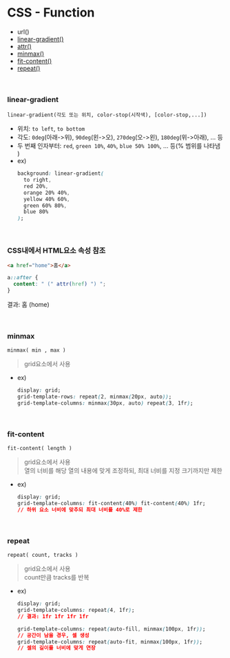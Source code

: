 # CSS - Function

- url()
- [linear-gradient()](#linear-gradient)
- [attr()](#css내에서-html요소-속성-참조)
- [minmax()](#minmax)
- [fit-content()](#fit-content)
- [repeat()](#repeat)

<br />

### linear-gradient

`linear-gradient(각도 또는 위치, color-stop(시작색), [color-stop,...])`

- 위치: `to left`, `to bottom`
- 각도: `0deg`(아래->위), `90deg`(왼->오), `270deg`(오->왼), `180deg`(위->아래), ... 등
- 두 번째 인자부터: `red`, `green 10%`, `40%`, `blue 50% 100%`, ... 등(% 범위를 나타냄 )
- ex)
  ```css
  background: linear-gradient(
    to right,
    red 20%,
    orange 20% 40%,
    yellow 40% 60%,
    green 60% 80%,
    blue 80%
  );
  ```

<br />

### CSS내에서 HTML요소 속성 참조

```html
<a href="home">홈</a>
```

```css
a::after {
  content: " (" attr(href) ") ";
}
```

결과: 홈 (home)

<br />

### minmax

`minmax( min , max )`

> grid요소에서 사용

- ex)

  ```css
  display: grid;
  grid-template-rows: repeat(2, minmax(20px, auto));
  grid-template-columns: minmax(30px, auto) repeat(3, 1fr);
  ```

<br />

### fit-content

`fit-content( length )`

> grid요소에서 사용\
> 열의 너비를 해당 열의 내용에 맞게 조정하되, 최대 너비를 지정 크기까지만 제한

- ex)

  ```css
  display: grid;
  grid-template-columns: fit-content(40%) fit-content(40%) 1fr;
  // 하위 요소 너비에 맞추되 최대 너비를 40%로 제한
  ```

<br />

### repeat

`repeat( count, tracks )`

> grid요소에서 사용\
> count만큼 tracks를 반복

- ex)

  ```css
  display: grid;
  grid-template-columns: repeat(4, 1fr);
  // 결과: 1fr 1fr 1fr 1fr

  grid-template-columns: repeat(auto-fill, minmax(100px, 1fr));
  // 공간이 남을 경우, 셀 생성
  grid-template-columns: repeat(auto-fit, minmax(100px, 1fr));
  // 셀의 길이를 너비에 맞게 연장
  ```
